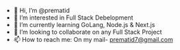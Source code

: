 - 👋 Hi, I’m @prematid
- 👀 I’m interested in Full Stack Debelopment
- 🌱 I’m currently learning GoLang, Node.js & Next.js
- 💞️ I’m looking to collaborate on any Full Stack Project
- 📫 How to reach me: On my mail- prematid7@gmail.com 

<!---
prematid/prematid is a ✨ special ✨ repository because its `README.md` (this file) appears on your GitHub profile.
You can click the Preview link to take a look at your changes.
--->
